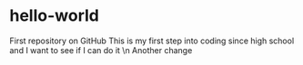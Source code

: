 # hello-world
First repository on GitHub
This is my first step into coding since high school and I want to see if I can do it \n
Another change 
